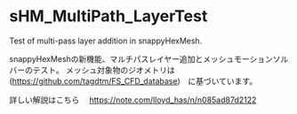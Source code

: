 # sHM_MultiPath_LayerTest
Test of multi-pass layer addition in snappyHexMesh.

snappyHexMeshの新機能、マルチパスレイヤー追加とメッシュモーションソルバーのテスト。
メッシュ対象物のジオメトリは　(https://github.com/tagdtm/FS_CFD_database)　に基づいています。

詳しい解説はこちら　
https://note.com/lloyd_has/n/n085ad87d2122
